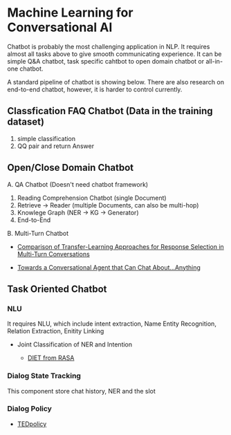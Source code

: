 # Machine Learning for Conversational AI

Chatbot is probably the most challenging application in NLP. It requires almost all tasks above to give smooth communicating experience.
It can be simple Q&A chatbot, task specific cahtbot to open domain chatbot or all-in-one chatbot. 

A standard pipeline of chatbot is showing below. There are also research on end-to-end chatbot, however, it is harder to control currently. 

## Classfication FAQ Chatbot (Data in the training dataset)

1. simple classification
2. QQ pair and return Answer

## Open/Close Domain Chatbot

A. QA Chatbot (Doesn't need chatbot framework)
1. Reading Comprehension Chatbot (single Document)
2. Retrieve -> Reader (multiple Documents, can also be multi-hop) 
3. Knowlege Graph (NER -> KG -> Generator)
4. End-to-End

B. Multi-Turn Chatbot

* [Comparison of Transfer-Learning Approaches for Response Selection in Multi-Turn Conversations](http://workshop.colips.org/dstc7/papers/17.pdf)

* [Towards a Conversational Agent that Can Chat About…Anything](https://ai.googleblog.com/2020/01/towards-conversational-agent-that-can.html)


## Task Oriented Chatbot 

### NLU

It requires NLU, which include intent extraction, Name Entity Recognition, Relation Extraction, Enitity Linking

* Joint Classification of NER and Intention

  * [DIET from RASA](https://github.com/RasaHQ/rasa/blob/main/rasa/nlu/classifiers/diet_classifier.py) 


### Dialog State Tracking

This component store chat history, NER and the slot

### Dialog Policy

* [TEDpolicy](https://github.com/RasaHQ/rasa/blob/main/rasa/core/policies/ted_policy.py)
